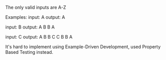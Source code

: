 The only valid inputs are A-Z

Examples:
input:
A
output:
A

input:
B
output:
 A
B B
 A

input:
C
output:
  A
 B B
C   C
 B B
  A

It's hard to implement using Example-Driven Development, used Property Based Testing instead.
